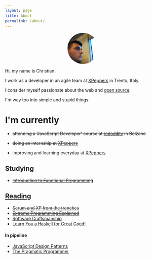 ```yaml
---
layout: page
title: About
permalink: /about/
---
```


<img id="avatar" style="width: 100px;border-radius: 50%;margin: 0 auto;display: block;" src="/assets/images/avatar.png"/>  

Hi, my name is Christian.

I work as a developer in an agile team at [XPeppers](http://xpeppers.com/) in Trento, Italy.

I consider myself passionate about the web and [open source](https://github.com/christian-fei).

I'm way too into simple and stupid things.


# I'm currently

- ~~attending a 'JavaScript Developer' course at <a href="http://www.redoddity.it/courses/fse-javascript-developer/" class="imp" target="_blank">redoddity</a> in Bolzano~~

- ~~doing an internship at <a href="http://xpeppers.com">XPeppers</a>~~

- improving and learning everyday at [XPeppers](http://xpeppers.com)



## Studying

- ~~[Introduction to Functional Programming](https://www.edx.org/course/introduction-functional-programming-delftx-fp101x#.VLMY6orF_xF)~~



## [Reading](https://www.goodreads.com/user/show/38117692-christian-fei)

- ~~[Scrum and XP from the trenches](https://www.goodreads.com/book/show/2455391.Scrum_and_XP_from_the_Trenches)~~
- ~~[Extreme Programming Explained](https://www.goodreads.com/book/show/67833.Extreme_Programming_Explained)~~
- [Software Craftsmanship](https://www.goodreads.com/book/show/18054154-software-craftsmanship)
- [Learn You a Haskell for Great Good!](https://www.goodreads.com/book/show/6593810-learn-you-a-haskell-for-great-good)

#### In pipeline
- [JavaScript Design Patterns](https://www.goodreads.com/book/show/14289134-learning-javascript-design-patterns)
- [The Pragmatic Programmer](https://www.goodreads.com/book/show/4099.The_Pragmatic_Programmer)
